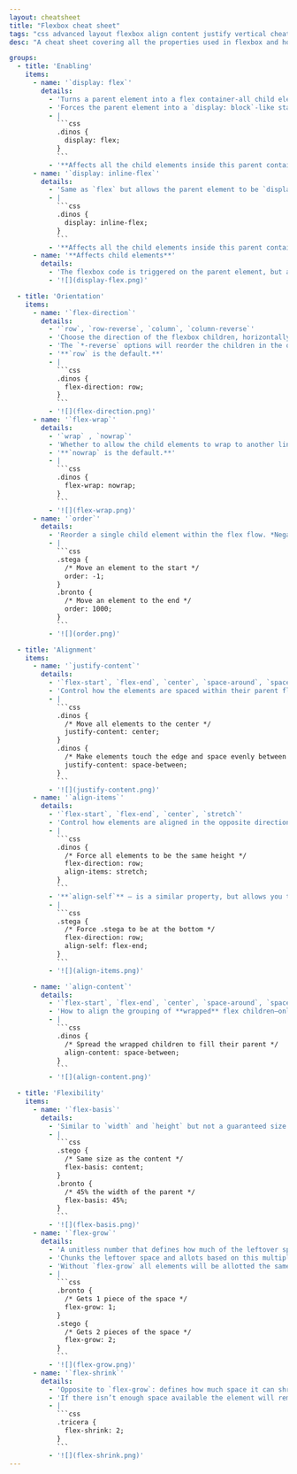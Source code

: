 ```yaml
---
layout: cheatsheet
title: "Flexbox cheat sheet"
tags: "css advanced layout flexbox align content justify vertical cheat sheet"
desc: "A cheat sheet covering all the properties used in flexbox and how they work."

groups:
  - title: 'Enabling'
    items:
      - name: '`display: flex`'
        details:
          - 'Turns a parent element into a flex container-all child elements will become part of the flex flow.'
          - 'Forces the parent element into a `display: block`-like state where it takes up an entire row.'
          - |
            ```css
            .dinos {
              display: flex;
            }
            ```
          - '**Affects all the child elements inside this parent container element.**'
      - name: '`display: inline-flex`'
        details:
          - 'Same as `flex` but allows the parent element to be `display: inline-block`'
          - |
            ```css
            .dinos {
              display: inline-flex;
            }
            ```
          - '**Affects all the child elements inside this parent container element.**'
      - name: '**Affects child elements**'
        details:
          - 'The flexbox code is triggered on the parent element, but affects all of the child elements.'
          - '![](display-flex.png)'

  - title: 'Orientation'
    items:
      - name: '`flex-direction`'
        details:
          - '`row`, `row-reverse`, `column`, `column-reverse`'
          - 'Choose the direction of the flexbox children, horizontally (`row`) or vertically (`column`).'
          - 'The `*-reverse` options will reorder the children in the opposite order they’re written in HTML.'
          - '**`row` is the default.**'
          - |
            ```css
            .dinos {
              flex-direction: row;
            }
            ```
          - '![](flex-direction.png)'
      - name: '`flex-wrap`'
        details:
          - '`wrap` , `nowrap`'
          - 'Whether to allow the child elements to wrap to another line or force them all on a single line.'
          - '**`nowrap` is the default.**'
          - |
            ```css
            .dinos {
              flex-wrap: nowrap;
            }
            ```
          - '![](flex-wrap.png)'
      - name: '`order`'
        details:
          - 'Reorder a single child element within the flex flow. *Negative numbers allowed.*'
          - |
            ```css
            .stega {
              /* Move an element to the start */
              order: -1;
            }
            .bronto {
              /* Move an element to the end */
              order: 1000;
            }
            ```
          - '![](order.png)'

  - title: 'Alignment'
    items:
      - name: '`justify-content`'
        details:
          - '`flex-start`, `flex-end`, `center`, `space-around`, `space-between`'
          - 'Control how the elements are spaced within their parent flex container.'
          - |
            ```css
            .dinos {
              /* Move all elements to the center */
              justify-content: center;
            }
            .dinos {
              /* Make elements touch the edge and space evenly between */
              justify-content: space-between;
            }
            ```
          - '![](justify-content.png)'
      - name: '`align-items`'
        details:
          - '`flex-start`, `flex-end`, `center`, `stretch`'
          - 'Control how elements are aligned in the opposite direction of their justification.'
          - |
            ```css
            .dinos {
              /* Force all elements to be the same height */
              flex-direction: row;
              align-items: stretch;
            }
            ```
          - '**`align-self`** — is a similar property, but allows you to target a single child element, instead of all of the children.'
          - |
            ```css
            .stega {
              /* Force .stega to be at the bottom */
              flex-direction: row;
              align-self: flex-end;
            }
            ```
          - '![](align-items.png)'

      - name: '`align-content`'
        details:
          - '`flex-start`, `flex-end`, `center`, `space-around`, `space-between`, `stretch`'
          - 'How to align the grouping of **wrapped** flex children—only works with `flex-wrap: wrap`'
          - |
            ```css
            .dinos {
              /* Spread the wrapped children to fill their parent */
              align-content: space-between;
            }
            ```
          - '![](align-content.png)'

  - title: 'Flexibility'
    items:
      - name: '`flex-basis`'
        details:
          - 'Similar to `width` and `height` but not a guaranteed size: it can adjust up or down within the flex-parent to make sure the elements fit. It’s more like a suggestion.'
          - |
            ```css
            .stego {
              /* Same size as the content */
              flex-basis: content;
            }
            .bronto {
              /* 45% the width of the parent */
              flex-basis: 45%;
            }
            ```
          - '![](flex-basis.png)'
      - name: '`flex-grow`'
        details:
          - 'A unitless number that defines how much of the leftover space this element should be allotted.'
          - 'Chunks the leftover space and allots based on this multiplier.'
          - 'Without `flex-grow` all elements will be allotted the same amount of space.'
          - |
            ```css
            .bronto {
              /* Gets 1 piece of the space */
              flex-grow: 1;
            }
            .stego {
              /* Gets 2 pieces of the space */
              flex-grow: 2;
            }
            ```
          - '![](flex-grow.png)'
      - name: '`flex-shrink`'
        details:
          - 'Opposite to `flex-grow`: defines how much space it can shrink.'
          - 'If there isn’t enough space available the element will remove allotments against this multiplier.'
          - |
            ```css
            .tricera {
              flex-shrink: 2;
            }
            ```
          - '![](flex-shrink.png)'
---
```

